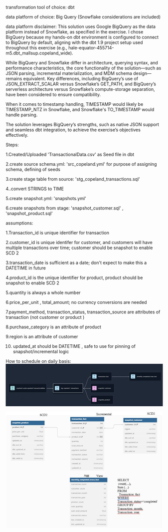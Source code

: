 transformation tool of choice: dbt


data platform of choice: Big Query (Snowflake considerations are included)


data platform disclaimer: This solution uses Google BigQuery as the data platform instead of Snowflake, as specified in the exercise. 
I chose BigQuery because my hands-on dbt environment is configured to connect to BigQuery by default, aligning with the dbt 1.9 project
setup used throughout this exercise (e.g., hale-equator-455714-m5.dbt_mallsup.copeland_wide).


While BigQuery and Snowflake differ in architecture, querying syntax, and performance characteristics, 
the core functionality of the solution—such as JSON parsing, incremental materialization, and MDM schema design—remains equivalent.
Key differences, including BigQuery’s use of JSON_EXTRACT_SCALAR versus Snowflake’s GET_PATH, and BigQuery’s serverless architecture
versus Snowflake’s compute-storage separation, have been considered to ensure compatibility. 

When it comes to timestamp handling, TIMESTAMP would likely be TIMESTAMP_NTZ in Snowflake, and Snowflake's TO_TIMESTAMP would handle parsing.

The solution leverages BigQuery’s strengths, such as native JSON support and seamless dbt integration, to achieve the exercise’s objectives effectively.



Steps:


1.Created/Uploaded 'TransactionalData.csv' as Seed file in dbt 


2.create source schema.yml: 'src_copeland.yml' for purpose of assigning schema, defining of seeds


3.create stage table from source: 'stg_copeland_transactions.sql'


4..convert STRINGS to TIME


5.create snapshot.yml: 'snapshots.yml'



6.create snapshots from stage: 'snapshot_customer.sql' , 'snapshot_product.sql'



assumptions: 


1.Transaction_id is unique identifier for transaction


2.customer_id is unique identifer for customer, and customers will have multiple transactions over time; customer should be snapshot to enable SCD 2


3.transaction_date is sufficient as a date; don't expect to make this a DATETIME in future


4.product_id is the unique identifier for product, product should be snapshot to enable SCD 2


5.quantity is always a whole number


6.price_per_unit , total_amount; no currency conversions are needed


7.payment_method, transaction_status, transaction_source are attributes of transaction (not customer or product )


8.purchase_category is an attribute of product


9.region is an attribute of customer


10. updated_at should be DATETIME , safe to use for pinning of snapshot/incremental logic




How to schedule on daily basis:
![Alt text](https://github.com/mallsup75/FanPy/blob/cope/ETL_Pipeline/dbt-etl-pipeline.JPG)

![Alt text](https://github.com/mallsup75/FanPy/blob/cope/ETL_Pipeline/erd-pipelinedesign.JPG)
